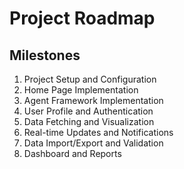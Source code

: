 # Project Roadmap

## Milestones

1. Project Setup and Configuration
2. Home Page Implementation
3. Agent Framework Implementation
4. User Profile and Authentication
5. Data Fetching and Visualization
6. Real-time Updates and Notifications
7. Data Import/Export and Validation
8. Dashboard and Reports
